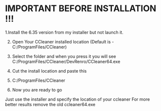 # IMPORTANT BEFORE INSTALLATION !!!

1.Install the 6.35 version from my installer but not launch it.

2. Open Your CCleaner installed location (Default is - C:/ProgramFiles/CCleaner)

3. Select the folder and when you press it you will see C:/ProgramFiles/CCleaner/DevRenro/CCleaner64.exe

4. Cut the install location and paste this
5. C:/ProgramFiles/CCleaner

6. Now you are ready to go

Just use the installer and specify the location of your ccleaner
For more better results remove the old ccleaner64.exe
